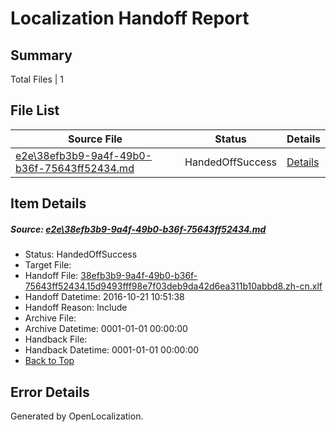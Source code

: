 # <a name='report-top'></a> Localization Handoff Report

## Summary
 Total Files | 1

## File List
 Source File | Status | Details 
 ----------- | ------ | ------- 
 [e2e\38efb3b9-9a4f-49b0-b36f-75643ff52434.md](https://github.com/OpenLocalizationTestOrg/ol-test0/blob/136dc0cc910ea09c06342a4ab8a5f5043518fdc7/e2e/38efb3b9-9a4f-49b0-b36f-75643ff52434.md) | HandedOffSuccess | [Details](#08eed503ae998542fe827f4c4fe7baee60b5aea51)

## Item Details
##### <a name='08eed503ae998542fe827f4c4fe7baee60b5aea51'></a> Source: [e2e\38efb3b9-9a4f-49b0-b36f-75643ff52434.md](https://github.com/OpenLocalizationTestOrg/ol-test0/blob/136dc0cc910ea09c06342a4ab8a5f5043518fdc7/e2e/38efb3b9-9a4f-49b0-b36f-75643ff52434.md)
* Status: HandedOffSuccess
* Target File: 
* Handoff File: [38efb3b9-9a4f-49b0-b36f-75643ff52434.15d9493fff98e7f03deb9da42d6ea311b10abbd8.zh-cn.xlf](https://github.com/OpenLocalizationTestOrg/ol-test0-handoff/blob/1f49ac1db514cdbb634a645e3f9abe9615da4a2f/ol-handoff/OpenLocalizationTestOrg/ol-test0-zhcn/shujia/ht/38efb3b9-9a4f-49b0-b36f-75643ff52434.15d9493fff98e7f03deb9da42d6ea311b10abbd8.zh-cn.xlf)
* Handoff Datetime: 2016-10-21 10:51:38
* Handoff Reason: Include
* Archive File: 
* Archive Datetime: 0001-01-01 00:00:00
* Handback File: 
* Handback Datetime: 0001-01-01 00:00:00
* [Back to Top](#report-top)


## Error Details

Generated by OpenLocalization.

